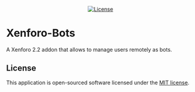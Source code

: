 <p align="center">
<a href="https://opensource.org/licenses/MIT"><img src="https://img.shields.io/badge/License-MIT-green.svg" alt="License"></a>
</p>

# Xenforo-Bots
A Xenforo 2.2 addon that allows to manage users remotely as bots.

## License
This application is open-sourced software licensed under the 
[MIT license](https://opensource.org/licenses/MIT).

